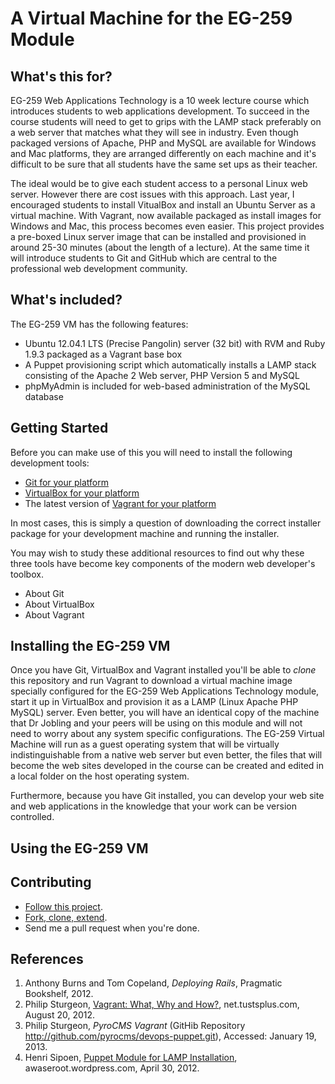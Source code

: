 # A Virtual Machine for the EG-259 Module

## What's this for?

EG-259 Web Applications Technology is a 10 week lecture course which introduces students to
web applications development. To succeed in the course students will need to get to grips with
the LAMP stack preferably on a web server that matches what they will see in industry. Even though
packaged versions of Apache, PHP and MySQL are available for Windows and Mac platforms, they are 
arranged differently on each machine and it's difficult to be sure that all students have the same set ups as their teacher. 

The ideal would be to give each student access to a personal Linux web server. However there are 
cost issues with this approach. Last year, I encouraged students to install VitualBox and install
an Ubuntu Server as a virtual machine. With Vagrant, now available packaged as install images for
Windows and Mac, this process becomes even easier. This project provides a pre-boxed Linux server image that can be installed and provisioned in around 25-30 minutes (about the length of a lecture).
At the same time it will introduce students to Git and GitHub which are central to the professional web development community.

## What's included?

The EG-259 VM has the following features:

- Ubuntu 12.04.1 LTS (Precise Pangolin) server (32 bit) with RVM and Ruby 1.9.3 packaged as a Vagrant base box
- A Puppet provisioning script which automatically installs a LAMP stack consisting of the Apache 2 Web server, PHP Version 5 and MySQL
- phpMyAdmin is included for web-based administration of the MySQL database

## Getting Started

Before you can make use of this you will need to install the following development tools:

- [Git for your platform](https://help.github.com/articles/set-up-git)
- [VirtualBox for your platform](https://www.virtualbox.org/wiki/Downloads)
- The latest version of [Vagrant for your platform](http://www.vagrantup.com/)

In most cases, this is simply a question of downloading the correct installer package for your development machine and 
running the installer.

You may wish to study these additional resources to find out why these three tools have become key components of 
the modern web developer's toolbox.

- About Git
- About VirtualBox
- About Vagrant



## Installing the EG-259 VM

Once you have Git, VirtualBox and Vagrant installed you'll be able to *clone* this repository and run Vagrant to 
download a virtual machine image specially configured for the EG-259 Web Applications Technology module, start it 
up in VirtualBox and provision it as a LAMP (Linux Apache PHP MySQL) server. Even better, you will have an identical
copy of the machine that Dr Jobling and your peers will be using on this module and will not need to worry about 
any system specific configurations. The EG-259 Virtual Machine will run as a guest operating system that will be 
virtually indistinguishable from a native web server but even better, the files that will become the web sites 
developed in the course can be created and edited in a local folder on the host operating system.

Furthermore, because you have Git installed, you can develop your web site and web applications in the knowledge 
that your work can be version controlled.

## Using the EG-259 VM

## Contributing

- [Follow this project](https://help.github.com/articles/be-social). 
- [Fork, clone, extend](https://help.github.com/articles/fork-a-repo). 
- Send me a pull request when you're done.

## References

1. Anthony Burns and Tom Copeland, *Deploying Rails*, Pragmatic Bookshelf, 2012.
2. Philip Sturgeon, [Vagrant: What, Why and How?](http://net.tutsplus.com/tutorials/php/vagrant-what-why-and-how/),  net.tustsplus.com, August 20, 2012. 
3. Philip Sturgeon, *PyroCMS Vagrant* (GitHib Repository <http://github.com/pyrocms/devops-puppet.git>), Accessed: January 19, 2013.
4. Henri Sipoen, [Puppet Module for LAMP Installation](http://awaseroot.wordpress.com/2012/04/30/puppet-module-for-lamp-installation/), awaseroot.wordpress.com,
April 30, 2012.


